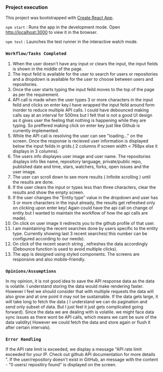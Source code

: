 

### Project execution

This project was bootstrapped with [Create React App](https://github.com/facebook/create-react-app).

`npm start` :   Runs the app in the development mode. Open [http://localhost:3000](http://localhost:3000) to view it in the browser.

`npm test` : Launches the test runner in the interactive watch mode.


### `Workflow/Tasks Completed `
1. When the user doesn't have any input or clears the input, the input fields is shown in the middle of the page.
2. The input feild is available for the user to search for users or repositories and a dropdown is available for the user to choose between users and repositories.
3. Once the user starts typing the input feild moves to the top of the page as per the requirement.
4. API call is made when the user types 3 or more characters in the input feild and clicks on enter key.I have wrapped the input feild around form inorder to reduce multiple API calls. I could have debounced making calls say at an interval for 500ms but I felt that is not a good UI design as it gives user the feeling that nothing is happening while they are typing. So preffered making click on enter key just like Github is currently implemented.
5. While the API call is resolving the user can see "loading..." on the screen. Once the response is recieved user information is displayed below the input feilds in grids.( 2 columns if screen width < 768px else it displays in 3 columns).
6. The users info displayes user image and user name. The repositories displays info like name, repository language, private/public repo, published date and time, stars, watchers, forks, open issues and the user image.
7. The user can scroll down to see more results ( Infinite scrolling ) until the results are done.
8. If the user clears the input or types less than three characters, clear the results and show the empty screen.
9. If the user changes the "Entity type" value in the dropdown and user has 3 or more characters in the input already, the results get refreshed only on clicking upon enter key( Again could have the api call on change of entity but I wanted to maintain the workflow of how the api calls are made).
10. On click on user image it redirects you to the github profile of that user.
11. I am maintaining the recent searches done by users specific to the entity type. Currently showing last 3 recent searches( this number can be configured according to our needs). 
12. On click of the recent search string , refreshes the data accordingly (Debounce function is used to avoid multiple clicks).
13. The app is designed using styled components. The screens are responsive and also mobile-friendly.

 
 ### `Opinions/Assumptions`
In my opinion, it is not good idea to save the API response data as the data is volatile. 
I understand storing the data would make rendering faster. However I feel we should consider that with multiple requests the data will also grow and at one point it may not be sustainable. If the data gets large, it will take long to fetch the data ( I understand we can do pagination and send only subset of data. But I just feel it just gets complicated going forward). Since the data we are dealing with is volatile. we might face data sync issues as there wont be API calls, which means we cant be sure of the data validity( However we could fetch the data and store again or flush it after certain intervals). 


### `Error Handling`
If the API rate limit is exceeded, we display a message "API rate limit exceeded for your IP. Check out github API documentation for more details ".
If the user/repository doesn't exist in GitHub, an message with the content - "0 users/ repositiry found" is displayed on the screen.

